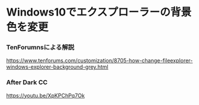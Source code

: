 ﻿# Windows10でエクスプローラーの背景色を変更

### TenForumnsによる解説
https://www.tenforums.com/customization/8705-how-change-fileexplorer-windows-explorer-background-grey.html

### After Dark CC
https://youtu.be/XpKPChPq7Ok
